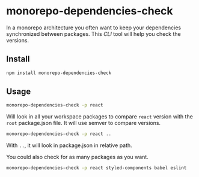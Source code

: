 # monorepo-dependencies-check

In a monorepo architecture you often want to keep your dependencies synchronized between packages.
This *CLI* tool will help you check the versions.

## Install

```bash
npm install monorepo-dependencies-check
```

## Usage

```bash
monorepo-dependencies-check -p react
```

Will look in all your workspace packages to compare `react` version with the `root` package.json file.
It will use semver to compare versions.

```bash
monorepo-dependencies-check -p react ..
```

With `..`, it will look in package.json in relative path. 

You could also check for as many packages as you want.


```bash
monorepo-dependencies-check -p react styled-components babel eslint
```

